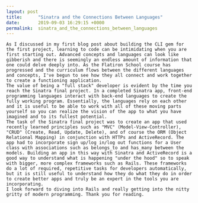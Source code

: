 ```yaml
---
layout: post
title:      "Sinatra and the Connections Between Languages"
date:       2019-09-03 16:29:15 +0000
permalink:  sinatra_and_the_connections_between_languages
---
```



	As I discussed in my first blog post about building the CLI gem for the first project, learning to code can be intimidating when you are first starting out. Advanced concepts and languages can look like gibberish and there is seemingly an endless amount of information that one could delve deeply into. As the Flatiron School course has progressed and the curriculum flows between the different languages and concepts, I've begun to see how they all connect and work together to create a functioning application. 
	The value of being a "full stack" developer is evident by the time you reach the Sinatra final project. In a completed Sinatra app, front-end programming languages interact with back-end languages to create the fully working program. Essentially, the languages rely on each other and it is useful to be able to work with all of these moving parts yourself so you can realize the vision of the app to what you have imagined and to its fullest potential. 
	The task of the Sinatra final project was to create an app that used recently learned principles such as "MVC" (Model-View-Controller), "CRUD" (Create, Read, Update, Delete), and of course the ORM (Object Relational Mapping) in conjunction with HTTPs and ActiveRecord. The app had to incorporate sign up/log in/log out functions for a User class with associations such as belongs_to and has_many between the models. Building an app in this way with Sinatra and ActiveRecord is a good way to understand what is happening "under the hood" so to speak with bigger, more complex frameworks such as Rails. These frameworks do a lot of required, repetitive tasks for developers automatically, but it is still useful to understand how they do what they do in order to create better apps and truly be an expert in the tools you are incorporating. 
	I look forward to diving into Rails and really getting into the nitty gritty of modern programming. Thank you for reading.

